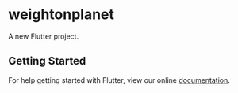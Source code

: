 # weightonplanet

A new Flutter project.

## Getting Started

For help getting started with Flutter, view our online
[documentation](https://flutter.io/).
